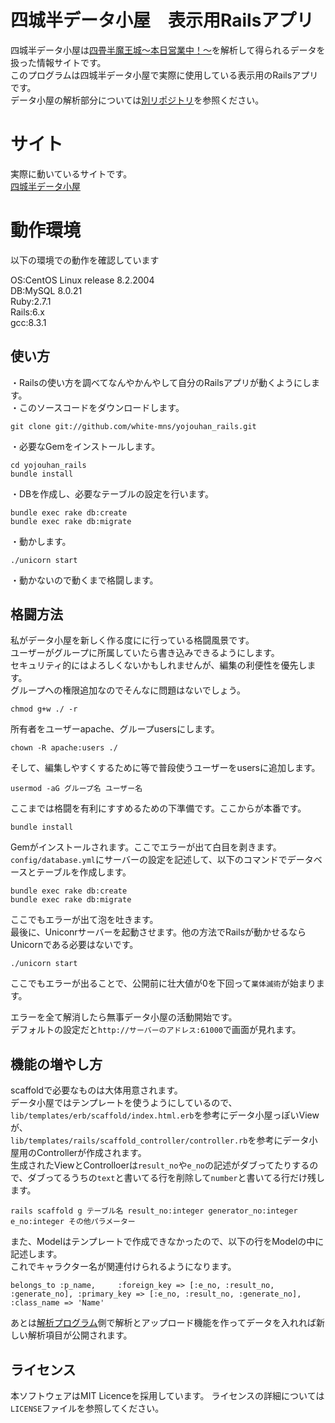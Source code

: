 # 四城半データ小屋　表示用Railsアプリ
四城半データ小屋は[四畳半魔王城～本日営業中！～](http://blacktea.sakura.ne.jp/teaconvini/)を解析して得られるデータを扱った情報サイトです。  
このプログラムは四城半データ小屋で実際に使用している表示用のRailsアプリです。  
データ小屋の解析部分については[別リポジトリ](https://github.com/white-mns/yojouhan_parse)を参照ください。

# サイト
実際に動いているサイトです。  
[四城半データ小屋](http://data.teiki.org/yojouhan_1/)

# 動作環境
以下の環境での動作を確認しています  
  

OS:CentOS Linux release 8.2.2004  
DB:MySQL 8.0.21  
Ruby:2.7.1  
Rails:6.x  
gcc:8.3.1

## 使い方
・Railsの使い方を調べてなんやかんやして自分のRailsアプリが動くようにします。  
・このソースコードをダウンロードします。  

    git clone git://github.com/white-mns/yojouhan_rails.git

・必要なGemをインストールします。  

    cd yojouhan_rails
    bundle install
 
・DBを作成し、必要なテーブルの設定を行います。
 
    bundle exec rake db:create
    bundle exec rake db:migrate

・動かします。  

    ./unicorn start

・動かないので動くまで格闘します。

## 格闘方法
私がデータ小屋を新しく作る度にに行っている格闘風景です。  
ユーザーがグループに所属していたら書き込みできるようにします。  
セキュリティ的にはよろしくないかもしれませんが、編集の利便性を優先します。  
グループへの権限追加なのでそんなに問題はないでしょう。  

    chmod g+w ./ -r

所有者をユーザーapache、グループusersにします。

    chown -R apache:users ./
  
そして、編集しやすくするために等で普段使うユーザーをusersに追加します。

    usermod -aG グループ名 ユーザー名

ここまでは格闘を有利にすすめるための下準備です。ここからが本番です。  

    bundle install

Gemがインストールされます。ここでエラーが出て白目を剥きます。  
`config/database.yml`にサーバーの設定を記述して、以下のコマンドでデータベースとテーブルを作成します。

    bundle exec rake db:create
    bundle exec rake db:migrate

ここでもエラーが出て泡を吐きます。  
最後に、Uniconrサーバーを起動させます。他の方法でRailsが動かせるならUnicornである必要はないです。

    ./unicorn start

ここでもエラーが出ることで、公開前に壮大値が0を下回って`業体滅術`が始まります。  
  
エラーを全て解消したら無事データ小屋の活動開始です。  
デフォルトの設定だと`http://サーバーのアドレス:61000`で画面が見れます。

## 機能の増やし方
scaffoldで必要なものは大体用意されます。  
データ小屋ではテンプレートを使うようにしているので、  
`lib/templates/erb/scaffold/index.html.erb`を参考にデータ小屋っぽいViewが、  
`lib/templates/rails/scaffold_controller/controller.rb`を参考にデータ小屋用のControllerが作成されます。  
生成されたViewとControlloerは`result_no`や`e_no`の記述がダブってたりするので、ダブってるうちの`text`と書いてる行を削除して`number`と書いてる行だけ残します。  

    rails scaffold g テーブル名 result_no:integer generator_no:integer e_no:integer その他パラメーター

また、Modelはテンプレートで作成できなかったので、以下の行をModelの中に記述します。  
これでキャラクター名が関連付けられるようになります。

	belongs_to :p_name,	    :foreign_key => [:e_no, :result_no, :generate_no], :primary_key => [:e_no, :result_no, :generate_no], :class_name => 'Name'

あとは[解析プログラム](https://github.com/white-mns/yojouhan_parse)側で解析とアップロード機能を作ってデータを入れれば新しい解析項目が公開されます。

## ライセンス
本ソフトウェアはMIT Licenceを採用しています。 ライセンスの詳細については`LICENSE`ファイルを参照してください。
